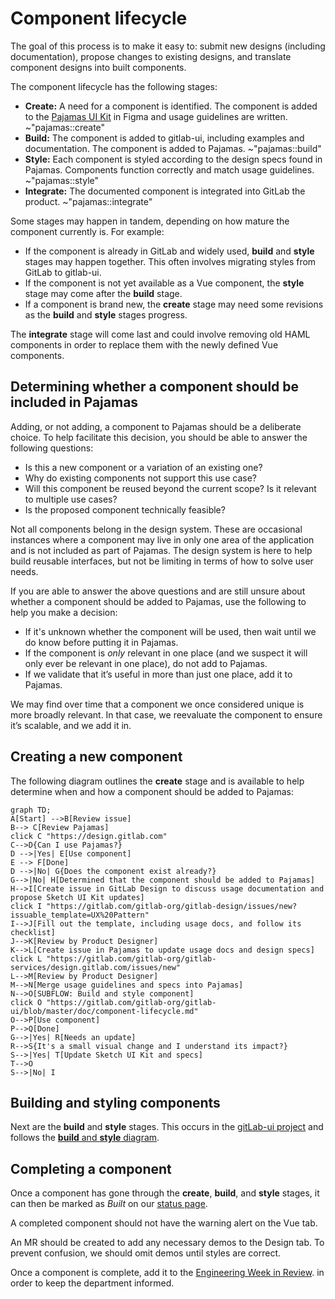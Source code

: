 # Component lifecycle
The goal of this process is to make it easy to: submit new designs (including documentation), propose changes to existing designs, and translate component designs into built components.

The component lifecycle has the following stages:

* **Create:** A need for a component is identified. The component is added to the [Pajamas UI Kit](https://www.figma.com/file/qEddyqCrI7kPSBjGmwkZzQ/Pajamas-UI-Kit---Beta) in Figma and usage guidelines are written.
~"pajamas::create"
* **Build:** The component is added to gitlab-ui, including examples 
and documentation. The component is added to Pajamas. ~"pajamas::build"
* **Style:** Each component is styled according to the design specs found in 
Pajamas. Components function correctly and match usage guidelines. ~"pajamas::style"
* **Integrate:** The documented component is integrated into GitLab the 
product. ~"pajamas::integrate"

Some stages may happen in tandem, depending on how mature the component currently
is. For example:

* If the component is already in GitLab and widely used, **build** and
**style** stages may happen together. This often involves migrating styles from GitLab
to gitlab-ui.
* If the component is not yet available as a Vue component, the **style** stage
may come after the **build** stage.
* If a component is brand new, the **create** stage may need some revisions as the 
**build** and **style** stages progress.

The **integrate** stage will come last and could involve removing old HAML components
in order to replace them with the newly defined Vue components.

## Determining whether a component should be included in Pajamas

Adding, or not adding, a component to Pajamas should be a deliberate choice. To 
help facilitate this decision, you should be able to answer the following questions:

* Is this a new component or a variation of an existing one?
* Why do existing components not support this use case?
* Will this component be reused beyond the current scope? Is it relevant to multiple
use cases?
* Is the proposed component technically feasible?

Not all components belong in the design system. These are occasional instances 
where a component may live in only one area of the application and is not included 
as part of Pajamas. The design system is here to help build reusable interfaces, 
but not be limiting in terms of how to solve user needs. 

If you are able to answer the above questions and are still unsure about whether
a component should be added to Pajamas, use the following to help you make a
decision:

* If it's unknown whether the component will be used, then wait until we do know
before putting it in Pajamas.
* If the component is *only* relevant in one place (and we suspect it will only
ever be relevant in one place), do not add to Pajamas.
* If we validate that it’s useful in more than just one place, add it to Pajamas.

We may find over time that a component we once considered unique is more broadly 
relevant. In that case, we reevaluate the component to ensure it’s scalable, and 
we add it in.

## Creating a new component

The following diagram outlines the **create** stage and is available to help 
determine when and how a component should be added to Pajamas:

```mermaid
graph TD;
A[Start] -->B[Review issue]
B--> C[Review Pajamas]
click C "https://design.gitlab.com"
C-->D{Can I use Pajamas?}
D -->|Yes| E[Use component]
E --> F[Done]
D -->|No| G{Does the component exist already?}
G-->|No| H[Determined that the component should be added to Pajamas]
H-->I[Create issue in GitLab Design to discuss usage documentation and propose Sketch UI Kit updates]
click I "https://gitlab.com/gitlab-org/gitlab-design/issues/new?issuable_template=UX%20Pattern"
I-->J[Fill out the template, including usage docs, and follow its checklist]
J-->K[Review by Product Designer]
K-->L[Create issue in Pajamas to update usage docs and design specs]
click L "https://gitlab.com/gitlab-org/gitlab-services/design.gitlab.com/issues/new"
L-->M[Review by Product Designer]
M-->N[Merge usage guidelines and specs into Pajamas]
N-->O[SUBFLOW: Build and style component]
click O "https://gitlab.com/gitlab-org/gitlab-ui/blob/master/doc/component-lifecycle.md"
O-->P[Use component]
P-->Q[Done]
G-->|Yes| R[Needs an update]
R-->S{It's a small visual change and I understand its impact?}
S-->|Yes| T[Update Sketch UI Kit and specs]
T-->O
S-->|No| I
```

## Building and styling components

Next are the **build** and **style** stages. This occurs 
in the [gitLab-ui project](https://gitlab.com/gitlab-org/gitlab-ui) and follows 
the [**build** and **style** diagram](https://gitlab.com/gitlab-org/gitlab-ui/blob/master/doc/component-lifecycle.md).

## Completing a component

Once a component has gone through the **create**, **build**, and **style** stages, 
it can then be marked as *Built* on our [status page](https://design.gitlab.com/components/status).

A completed component should not have the warning alert on the Vue tab.

An MR should be created to add any necessary demos to the Design tab. To prevent 
confusion, we should omit demos until styles are correct.

Once a component is complete, add it to the [Engineering Week in Review](https://docs.google.com/document/d/1Oglq0-rLbPFRNbqCDfHT0-Y3NkVEiHj6UukfYijHyUs/edit).
in order to keep the department informed.
